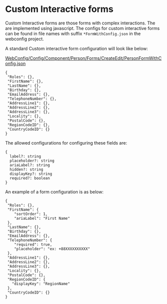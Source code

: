 # Custom Interactive forms
Custom Interactive forms are those forms with complex interactions. The are implemented using javascript. The configs for custom interactive forms can be found in file names with suffix `*FormWithConfig.json` in the webconfig project.

A standard Custom interactive form configuration will look like below:

[WebConfig/Config/Component/Person/Forms/CreateEdit/PersonFormWithConfig.json](https://github.com/jxntm/hir-webconfig/blob/6039504fffa2ea44b373479aadc5e9219d504a83/src/Config/Component/Person/Forms/CreateEdit/PersonFormWithConfig.json)

```
{
 "Roles": {},
 "FirstName": {},
 "LastName": {},
 "Birthday": {},
 "EmailAddress": {},
 "TelephoneNumber": {},
 "AddressLine1": {},
 "AddressLine2": {},
 "AddressLine3": {},
 "Locality": {},
 "PostalCode": {},
 "RegionCodeID": {},
 "CountryCodeID": {}
}
```

The allowed configurations for configuring these fields are:
```
{
  label?: string
  placeholder?: string
  ariaLabel?: string
  hidden?: string
  displayKey?: string
  required?: boolean
}
```

An example of a form configuration is as below:
```
{
 "Roles": {},
 "FirstName": {
    "sortOrder": 1,
    "ariaLabel": "First Name"
 },
 "LastName": {},
 "Birthday": {},
 "EmailAddress": {},
 "TelephoneNumber": {
    "required": true,
    "placeholder": "ex: +88XXXXXXXXXX"
 },
 "AddressLine1": {},
 "AddressLine2": {},
 "AddressLine3": {},
 "Locality": {},
 "PostalCode": {},
 "RegionCodeID": {
   "displayKey": "RegionName"
 },
 "CountryCodeID": {}
}
```